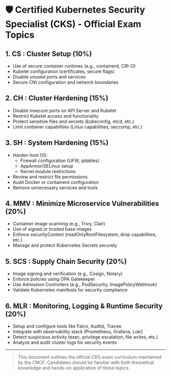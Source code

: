 # 🛡️ Certified Kubernetes Security Specialist (CKS) - Official Exam Topics

## 1. CS : Cluster Setup (10%)
- Use of secure container runtimes (e.g., containerd, CRI-O)
- Kubelet configuration (certificates, secure flags)
- Disable unused ports and services
- Secure CNI configuration and network boundaries

## 2. CH : Cluster Hardening (15%)
- Disable insecure ports on API Server and Kubelet
- Restrict Kubelet access and functionality
- Protect sensitive files and secrets (kubeconfig, etcd, etc.)
- Limit container capabilities (Linux capabilities, seccomp, etc.)

## 3. SH : System Hardening (15%)
- Harden host OS:
  - Firewall configuration (UFW, iptables)
  - AppArmor/SELinux setup
  - Kernel module restrictions
- Review and restrict file permissions
- Audit Docker or containerd configuration
- Remove unnecessary services and tools

## 4. MMV : Minimize Microservice Vulnerabilities (20%)
- Container image scanning (e.g., Trivy, Clair)
- Use of signed or trusted base images
- Enforce securityContext (readOnlyRootFilesystem, drop capabilities, etc.)
- Manage and protect Kubernetes Secrets securely

## 5. SCS : Supply Chain Security (20%)
- Image signing and verification (e.g., Cosign, Notary)
- Enforce policies using OPA Gatekeeper
- Use Admission Controllers (e.g., PodSecurity, ImagePolicyWebhook)
- Validate Kubernetes manifests for security compliance

## 6. MLR : Monitoring, Logging & Runtime Security (20%)
- Setup and configure tools like Falco, Auditd, Tracee
- Integrate with observability stack (Prometheus, Grafana, Loki)
- Detect suspicious activity (exec, privilege escalation, file writes, etc.)
- Analyze and audit cluster logs for security events

---

> This document outlines the official CKS exam curriculum maintained by the CNCF. Candidates should be familiar with both theoretical knowledge and hands-on application of these topics.